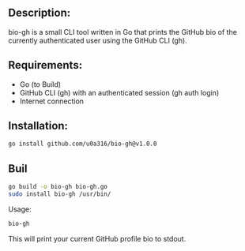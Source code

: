 ## Description:
bio-gh is a small CLI tool written in Go that prints the GitHub bio of the currently authenticated user using the GitHub CLI (gh).

## Requirements:

* Go (to Build)
* GitHub CLI (gh) with an authenticated session (gh auth login)
* Internet connection


## Installation:
```sh
go install github.com/u0a316/bio-gh@v1.0.0
```

## Buil
```sh
go build -o bio-gh bio-gh.go
sudo install bio-gh /usr/bin/
```

Usage:
```sh
bio-gh
```
This will print your current GitHub profile bio to stdout.

